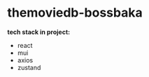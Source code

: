# themoviedb-bossbaka

**tech stack in project:** <br>

-   react <br>
-   mui <br>
-   axios <br>
-   zustand <br>
